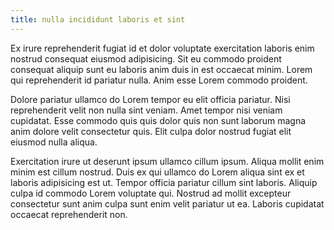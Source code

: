 ```yaml
---
title: nulla incididunt laboris et sint
---
```


Ex irure reprehenderit fugiat id et dolor voluptate exercitation laboris enim nostrud consequat eiusmod adipisicing. Sit eu commodo proident consequat aliquip sunt eu laboris anim duis in est occaecat minim. Lorem qui reprehenderit id pariatur nulla. Anim esse Lorem commodo proident.

Dolore pariatur ullamco do Lorem tempor eu elit officia pariatur. Nisi reprehenderit velit non nulla sint veniam. Amet tempor nisi veniam cupidatat. Esse commodo quis quis dolor quis non sunt laborum magna anim dolore velit consectetur quis. Elit culpa dolor nostrud fugiat elit eiusmod nulla aliqua.

Exercitation irure ut deserunt ipsum ullamco cillum ipsum. Aliqua mollit enim minim est cillum nostrud. Duis ex qui ullamco do Lorem aliqua sint ex et laboris adipisicing est ut. Tempor officia pariatur cillum sint laboris. Aliquip culpa id commodo Lorem voluptate qui. Nostrud ad mollit excepteur consectetur sunt anim culpa sunt enim velit pariatur ut ea. Laboris cupidatat occaecat reprehenderit non.
